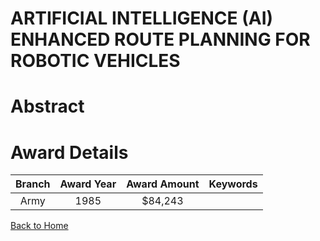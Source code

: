 
ARTIFICIAL INTELLIGENCE (AI) ENHANCED ROUTE PLANNING FOR ROBOTIC VEHICLES
=========================================================================

# Abstract


  

# Award Details

|Branch|Award Year|Award Amount|Keywords|
| :---: | :---: | :---: | :---: |
|Army|1985|$84,243||
  
  


[Back to Home](https://github.com/chrischow/dod_sbir_awards#743)